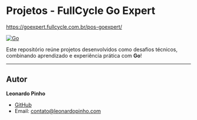 # Projetos - FullCycle Go Expert
https://goexpert.fullcycle.com.br/pos-goexpert/

[![Go](https://img.shields.io/badge/go-1.22-informational?logo=go)](https://go.dev)

Este repositório reúne projetos desenvolvidos como desafios técnicos, combinando aprendizado e experiência prática com **Go**! 

---

## Autor

**Leonardo Pinho**
- [GitHub](github.com/leonardopinho)
- Email: [contato@leonardopinho.com](mailto:contato@leonardopinho.com)
